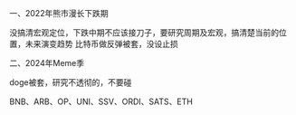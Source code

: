 一、2022年熊市漫长下跌期

没搞清宏观定位，下跌中期不应该接刀子，要研究周期及宏观，搞清楚当前的位置，未来演变趋势
比特币做反弹被套，没设止损

二、2024年Meme季

doge被套，研究不透彻的，不要碰



BNB、ARB、OP、UNI、SSV、ORDI、SATS、ETH